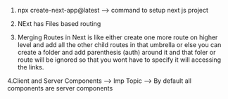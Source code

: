 1. npx create-next-app@latest --> command to setup next js project

2. NExt has Files based routing

3. Merging Routes in Next is like either create one more route on higher level and add all the other child routes in that umbrella or else you can create a folder and add parenthesis (auth) around it and that foler or route will be ignored so that you wont have to specify it will accessing the links.

4.Client and Server Components --> Imp Topic --> By default all components are server components

